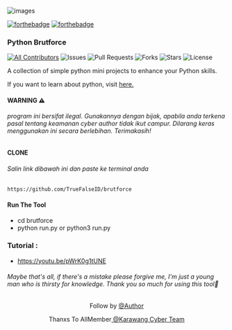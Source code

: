 ![images](https://user-images.githubusercontent.com/99103722/194051502-95d438d7-bff5-4b30-8ee6-66da1638acfa.jpeg)

<!-- ALL-CONTRIBUTORS-BADGE:START - Do not remove or modify this section -->
[![forthebadge](https://forthebadge.com/images/badges/built-by-developers.svg)](https://github.com/TrueFalseID)
[![forthebadge](https://forthebadge.com/images/badges/made-with-python.svg)](https://www.python.org)

### Python Brutforce

[![All Contributors](https://img.shields.io/github/contributors/TrueFalseID/brutforce)](#contributors-)
![Issues](https://img.shields.io/github/issues/TrueFalseID/brutforce)
![Pull Requests](https://img.shields.io/github/issues-pr/TrueFalseID/brutforce?)
![Forks](https://img.shields.io/github/forks/TrueFalseID/brutforce)
![Stars](https://img.shields.io/github/stars/TrueFalseID/brutforce)
![License](https://img.shields.io/github/license/TrueFalseID/brutforce)

A collection of simple python mini projects to enhance your Python skills.

If you want to learn about python, visit [here.](https://github.com/Python-World/Py-Resources)

#### WARNING ⚠
###### program ini bersifat ilegal. Gunakannya dengan bijak, apabila anda terkena pasal tentang keamanan cyber author tidak ikut campur. Dilarang keras menggunakan ini secara berlebihan. Terimakasih!

#### CLONE
###### Salin link dibawah ini dan paste ke terminal anda
```
https://github.com/TrueFalseID/brutforce
```
#### Run The Tool
- cd brutforce
- python run.py or python3 run.py

### Tutorial :
- https://youtu.be/pWrK0g1tUNE
###### Maybe that's all, if there's a mistake please forgive me, I'm just a young man who is thirsty for knowledge. Thank you so much for using this tool🙏

<p align="center"> Follow by
<a href="https://www.facebook.com/may.quen.7547">@Author</a>
<p align="center">Thanxs To AllMember<a href="https://www.facebook.com/1454241774848282"> @Karawang Cyber Team</a></p>
